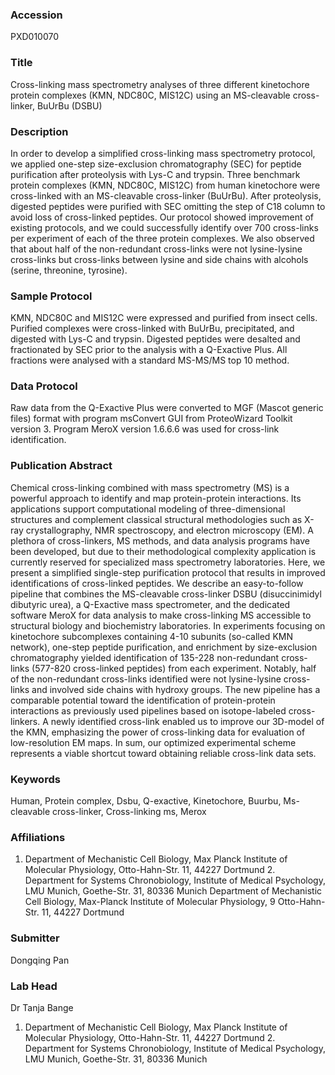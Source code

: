 ### Accession
PXD010070

### Title
Cross-linking mass spectrometry analyses of three different kinetochore protein complexes (KMN, NDC80C, MIS12C) using an MS-cleavable cross-linker, BuUrBu (DSBU)

### Description
In order to develop a simplified cross-linking mass spectrometry protocol, we applied one-step size-exclusion chromatography (SEC) for peptide purification after proteolysis with Lys-C and trypsin. Three benchmark protein complexes (KMN, NDC80C, MIS12C) from human kinetochore were cross-linked with an MS-cleavable cross-linker (BuUrBu). After proteolysis, digested peptides were purified with SEC omitting the step of C18 column to avoid loss of cross-linked peptides. Our protocol showed improvement of existing protocols, and we could successfully identify over 700 cross-links per experiment of each of the three protein complexes. We also observed that about half of the non-redundant cross-links were not lysine-lysine cross-links but cross-links between lysine and side chains with alcohols (serine, threonine, tyrosine).

### Sample Protocol
KMN, NDC80C and MIS12C were expressed and purified from insect cells. Purified complexes were cross-linked with BuUrBu, precipitated, and digested with Lys-C and trypsin. Digested peptides were desalted and fractionated by SEC prior to the analysis with a Q-Exactive Plus. All fractions were analysed with a standard MS-MS/MS top 10 method.

### Data Protocol
Raw data from the Q-Exactive Plus were converted to MGF (Mascot generic files) format with program msConvert GUI from ProteoWizard Toolkit version 3. Program MeroX version 1.6.6.6 was used for cross-link identification.

### Publication Abstract
Chemical cross-linking combined with mass spectrometry (MS) is a powerful approach to identify and map protein-protein interactions. Its applications support computational modeling of three-dimensional structures and complement classical structural methodologies such as X-ray crystallography, NMR spectroscopy, and electron microscopy (EM). A plethora of cross-linkers, MS methods, and data analysis programs have been developed, but due to their methodological complexity application is currently reserved for specialized mass spectrometry laboratories. Here, we present a simplified single-step purification protocol that results in improved identifications of cross-linked peptides. We describe an easy-to-follow pipeline that combines the MS-cleavable cross-linker DSBU (disuccinimidyl dibutyric urea), a Q-Exactive mass spectrometer, and the dedicated software MeroX for data analysis to make cross-linking MS accessible to structural biology and biochemistry laboratories. In experiments focusing on kinetochore subcomplexes containing 4-10 subunits (so-called KMN network), one-step peptide purification, and enrichment by size-exclusion chromatography yielded identification of 135-228 non-redundant cross-links (577-820 cross-linked peptides) from each experiment. Notably, half of the non-redundant cross-links identified were not lysine-lysine cross-links and involved side chains with hydroxy groups. The new pipeline has a comparable potential toward the identification of protein-protein interactions as previously used pipelines based on isotope-labeled cross-linkers. A newly identified cross-link enabled us to improve our 3D-model of the KMN, emphasizing the power of cross-linking data for evaluation of low-resolution EM maps. In sum, our optimized experimental scheme represents a viable shortcut toward obtaining reliable cross-link data sets.

### Keywords
Human, Protein complex, Dsbu, Q-exactive, Kinetochore, Buurbu, Ms-cleavable cross-linker, Cross-linking ms, Merox

### Affiliations
1. Department of Mechanistic Cell Biology, Max Planck Institute of Molecular Physiology, Otto-Hahn-Str. 11, 44227 Dortmund 2. Department for Systems Chronobiology, Institute of Medical Psychology, LMU Munich, Goethe-Str. 31, 80336 Munich
Department of Mechanistic Cell Biology, Max-Planck Institute of Molecular Physiology,
9 Otto-Hahn-Str. 11, 44227 Dortmund

### Submitter
Dongqing  Pan

### Lab Head
Dr Tanja Bange
1. Department of Mechanistic Cell Biology, Max Planck Institute of Molecular Physiology, Otto-Hahn-Str. 11, 44227 Dortmund 2. Department for Systems Chronobiology, Institute of Medical Psychology, LMU Munich, Goethe-Str. 31, 80336 Munich


